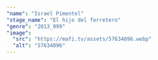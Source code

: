 ```yaml
---
"name": "Israel Pimentel"
"stage_name": "El hijo del ferretero"
"genre": "2013_099"
"image":
  "src": "https://mafi.tv/assets/57634096.webp"
  "alt": "57634096"
---
```

